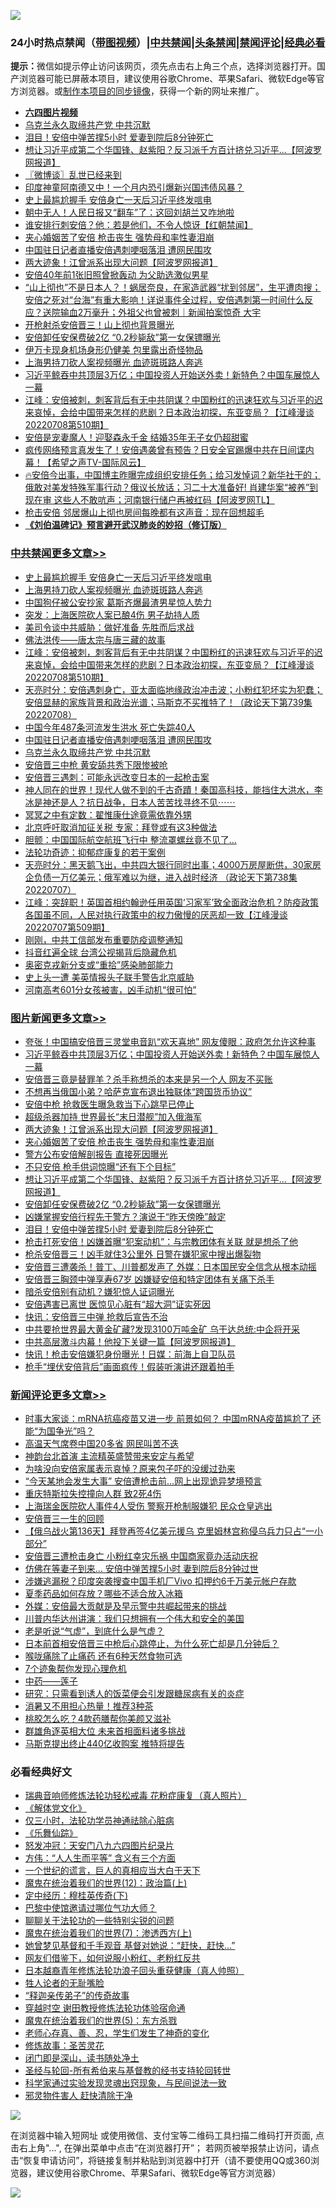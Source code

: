 ![](https://raw.githubusercontent.com/jsvpn/jsproxy/dev/64photo/fqnews-qr.jpg)

<div id="tt">
<h3>24小时热点禁闻（<a href="https://aaa.v2dns.tk/?QAjUl=BgRp5UNKRn&T5Vk=fPVH&Q59Ab=WxGE" target="_blank">带图视频</a>）|<a href="#%E4%B8%AD%E5%85%B1%E7%A6%81%E9%97%BB%E6%9B%B4%E5%A4%9A%E6%96%87%E7%AB%A0">中共禁闻</a>|<a href="#%E5%9B%BE%E7%89%87%E6%96%B0%E9%97%BB%E6%9B%B4%E5%A4%9A%E6%96%87%E7%AB%A0">头条禁闻</a>|<a href="#%E6%96%B0%E9%97%BB%E8%AF%84%E8%AE%BA%E6%9B%B4%E5%A4%9A%E6%96%87%E7%AB%A0">禁闻评论|<a href="#%E5%BF%85%E7%9C%8B%E7%BB%8F%E5%85%B8%E5%A5%BD%E6%96%87">经典必看</a></h3>
<div><b>提示：</b>微信如提示停止访问该网页，须先点击右上角三个点，选择浏览器打开。国产浏览器可能已屏蔽本项目，建议使用谷歌Chrome、苹果Safari、微软Edge等官方浏览器。或<a href="%E5%88%B6%E4%BD%9Cgit%E7%A6%81%E9%97%BB%E9%95%9C%E5%83%8F.md">制作本项目的同步镜像</a>，获得一个新的网址来推广。</div>
<ul>
<li><b><a href="http://d2.v2rss.gq/64.mp4" target="_blank">六四图片视频</a></b></li>
<li><a href="/cbnews/20220709/1755793.md">乌克兰永久取缔共产党 中共沉默</a></li>
<li><a href="/topimagenews/20220709/1755839.md">泪目！安倍中弹苦撑5小时 爱妻到院后8分钟死亡</a></li>
<li><a href="/topimagenews/20220709/1755957.md">想让习近平成第二个华国锋、赵紫阳？反习派千方百计挤兑习近平...【阿波罗网报道】</a></li>
<li><a href="/ssgc/20220709/1755911.md">〖微博谈〗乱世已经来到</a></li>
<li><a href="/cnnews/20220709/1755906.md">印度神童阿南德又中！一个月内恐引爆新兴国违债风暴？</a></li>
<li><a href="/cbnews/20220709/1756052.md">史上最尴尬握手 安倍身亡一天后习近平终发唁电</a></li>
<li><a href="/cnnews/20220709/1756059.md">朝中无人！人民日报又“翻车”了：这回刘胡兰又咋地啦</a></li>
<li><a href="/bannedvideo/20220709/1755811.md">谁安排行刺安倍？他：若是他们，不令人惊讶【红朝禁闻】</a></li>
<li><a href="/topimagenews/20220709/1756005.md">夹心婚姻苦了安倍 枪击丧生 强势母和率性妻泪崩</a></li>
<li><a href="/cbnews/20220709/1755821.md">中国驻日记者直播安倍遇刺哽咽落泪 遭网民围攻</a></li>
<li><a href="/topimagenews/20220709/1756029.md">两大迹象！江曾派系出现大问题【阿波罗网报道】</a></li>
<li><a href="/cnnews/20220709/1755761.md">安倍40年前1张旧照曾掀轰动 为父助选激似男星</a></li>
<li><a href="/bannedvideo/20220709/1756024.md">“山上彻也”不是日本人？！蜗居奈良，在家造武器“扰到邻居”，生平遭肉搜；安倍之死对“台海”有重大影响！详说事件全过程，安倍遇刺第一时间什么反应？送院输血2万毫升；外祖父也曾被刺｜新闻拍案惊奇 大宇</a></li>
<li><a href="/cnnews/20220709/1756062.md">开枪射杀安倍晋三！山上彻也背景曝光</a></li>
<li><a href="/topimagenews/20220709/1755945.md">安倍卸任安保费破2亿 “0.2秒毙敌”第一女保镖曝光</a></li>
<li><a href="/cnnews/20220709/1756049.md">伊万卡现身机场身形仍健美 包里露出奇怪物品</a></li>
<li><a href="/cbnews/20220709/1756051.md">上海男持刀砍人案视频曝光 血迹斑斑路人奔逃</a></li>
<li><a href="/topimagenews/20220709/1756123.md">习近平鲸吞中共顶层3万亿；中国投资人开始送外卖！新特色？中国车展惊人一幕</a></li>
<li><a href="/cbnews/20220709/1755997.md">江峰：安倍被刺，刺客背后有无中共阴谋？中国粉红的迅速狂欢与习近平的迟来哀悼，会给中国带来怎样的悲剧？日本政治初探，东亚变局？【江峰漫谈20220708第510期】</a></li>
<li><a href="/cnnews/20220709/1755775.md">安倍是宠妻魔人！迎娶森永千金 结婚35年无子女仍超甜蜜</a></li>
<li><a href="/bannedvideo/20220709/1756017.md">疯传网络预言真发生了！安倍遇袭曾有预告？日安全官踢爆中共在日间谍内幕！【希望之声TV-国际风云】</a></li>
<li><a href="/bannedvideo/20220709/1755854.md">🔥安倍今出事，中国博主昨曝完成组织安排任务；给习发悼词？新华社干的；俄敢对美发特殊军事行动？俄议长放话；习二十大准备好! 肖建华案“被养”到现在审 这些人不敢吭声；河南银行储户再被红码【阿波罗网TL】</a></li>
<li><a href="/cnnews/20220709/1755798.md">枪击安倍 邻居爆山上彻也房间每晚都有这声音：现在回想超毛</a></li>
<li><b><a href="/comments/20200207/1272816.md" target="_blank">《刘伯温碑记》预言避开武汉肺炎的妙招（修订版）</a></b></li>
</ul>
</div>

<div class="catlist">
<h3><a href="/cbnews/" target="_blank">中共禁闻</a><span><a href="/cbnews/" target="_blank" rel="nofollow">更多文章>></a></span></h3>
<ul>
<li><a href="/cbnews/20220709/1756052.md" target="_blank">史上最尴尬握手 安倍身亡一天后习近平终发唁电</a></li>
<li><a href="/cbnews/20220709/1756051.md" target="_blank">上海男持刀砍人案视频曝光 血迹斑斑路人奔逃</a></li>
<li><a href="/cbnews/20220709/1756050.md" target="_blank">中国狗仔被公安抄家 葛斯齐爆最渣男星惊人势力</a></li>
<li><a href="/cbnews/20220709/1756043.md" target="_blank">突发：上海医院砍人案已酿4伤 男子劫持人质</a></li>
<li><a href="/cbnews/20220709/1756015.md" target="_blank">美司令谈中共威胁：做好准备 先胜而后求战</a></li>
<li><a href="/cbnews/20220709/1755999.md" target="_blank">佛法洪传——唐太宗与唐三藏的故事</a></li>
<li><a href="/cbnews/20220709/1755997.md" target="_blank">江峰：安倍被刺，刺客背后有无中共阴谋？中国粉红的迅速狂欢与习近平的迟来哀悼，会给中国带来怎样的悲剧？日本政治初探，东亚变局？【江峰漫谈20220708第510期】</a></li>
<li><a href="/cbnews/20220709/1755987.md" target="_blank">天亮时分：安倍遇刺身亡，亚太面临地缘政治冲击波；小粉红犯坏实为犯蠢；安倍显赫的家族背景和政治光谱；马斯克不买推特了！（政论天下第739集 20220708）</a></li>
<li><a href="/cbnews/20220709/1755970.md" target="_blank">中国今年487条河流发生洪水 死亡失踪40人</a></li>
<li><a href="/cbnews/20220709/1755821.md" target="_blank">中国驻日记者直播安倍遇刺哽咽落泪 遭网民围攻</a></li>
<li><a href="/cbnews/20220709/1755793.md" target="_blank">乌克兰永久取缔共产党 中共沉默</a></li>
<li><a href="/cbnews/20220709/1755774.md" target="_blank">安倍晋三中枪 黄安舔共秀下限惨被呛</a></li>
<li><a href="/cbnews/20220708/1755719.md" target="_blank">安倍晋三遇刺：可能永远改变日本的一起枪击案</a></li>
<li><a href="/comments/20220708/1755668.md" target="_blank">神人同在的世界！现代人做不到的千古奇蹟！秦国高科技，能挡住大洪水，李冰是神还是人？抗日战争，日本人苦苦找寻终不见⋯⋯</a></li>
<li><a href="/cbnews/20220708/1755128.md" target="_blank">冥冥之中有定数：翟惟康仕途竟需依靠外甥</a></li>
<li><a href="/cbnews/20220708/1755562.md" target="_blank">北京呼吁取消加征关税 专家：拜登或有这3种做法</a></li>
<li><a href="/cbnews/20220708/1755561.md" target="_blank">胆颤：中国国际航空航班飞行中 整流罩螺丝竟不见了…</a></li>
<li><a href="/cbnews/20220708/1755180.md" target="_blank">法轮功奇迹：抑郁症康复的若干案例</a></li>
<li><a href="/cbnews/20220708/1755486.md" target="_blank">天亮时分：黑天鹅飞出，中共四大银行同时出事；4000万房屋断供，30家房企负债一万亿美元；俄军难以为继，进入战时经济 （政论天下第738集 20220707）</a></li>
<li><a href="/cbnews/20220708/1755469.md" target="_blank">江峰：突辞职！英国首相约翰逊任用英国‘习家军’致全面政治危机？防疫政策各国虽不同，人民对执行政策中的权力傲慢的厌恶却一致【江峰漫谈20220707第509期】</a></li>
<li><a href="/cbnews/20220708/1755416.md" target="_blank">刚刚，中共工信部发布重要防疫调整通知</a></li>
<li><a href="/cbnews/20220708/1755323.md" target="_blank">抖音红遍全球 台湾公视揭背后隐藏危机</a></li>
<li><a href="/cbnews/20220708/1755322.md" target="_blank">奥密克戎新分支或“重拾”感染肺部能力</a></li>
<li><a href="/cbnews/20220707/1755117.md" target="_blank">史上头一遭 美英情报头子联手警告北京威胁</a></li>
<li><a href="/cbnews/20220707/1755071.md" target="_blank">河南高考601分女孩被害，凶手动机“很可怕”</a></li>

</ul>
</div>
<div class="catlist">
<h3><a href="/topimagenews/" target="_blank">图片新闻</a><span><a href="/topimagenews/" target="_blank" rel="nofollow">更多文章>></a></span></h3>
<ul>
<li><a href="/topimagenews/20220709/1756149.md" target="_blank">夸张！中国搞安倍晋三灵堂电音趴“欢天喜地” 网友傻眼：政府怎允许这种事</a></li>
<li><a href="/topimagenews/20220709/1756123.md" target="_blank">习近平鲸吞中共顶层3万亿；中国投资人开始送外卖！新特色？中国车展惊人一幕</a></li>
<li><a href="/topimagenews/20220709/1756122.md" target="_blank">安倍晋三竟是替罪羊？杀手称想杀的本来是另一个人 网友不买账</a></li>
<li><a href="/topimagenews/20220709/1756088.md" target="_blank">不想再当俄国小弟？哈萨克宣布退出独联体“跨国货币协议”</a></li>
<li><a href="/topimagenews/20220709/1756085.md" target="_blank">安倍中枪 抢救医生曝急救当下心跳早已停止</a></li>
<li><a href="/topimagenews/20220709/1756075.md" target="_blank">超级杀器加持 世界最长“末日潜舰”加入俄海军</a></li>
<li><a href="/topimagenews/20220709/1756029.md" target="_blank">两大迹象！江曾派系出现大问题【阿波罗网报道】</a></li>
<li><a href="/topimagenews/20220709/1756005.md" target="_blank">夹心婚姻苦了安倍 枪击丧生 强势母和率性妻泪崩</a></li>
<li><a href="/topimagenews/20220709/1755969.md" target="_blank">警方公布安倍解剖报告 直接死因曝光</a></li>
<li><a href="/topimagenews/20220709/1755968.md" target="_blank">不只安倍 枪手供词惊曝“还有下个目标”</a></li>
<li><a href="/topimagenews/20220709/1755957.md" target="_blank">想让习近平成第二个华国锋、赵紫阳？反习派千方百计挤兑习近平&#8230;【阿波罗网报道】</a></li>
<li><a href="/topimagenews/20220709/1755945.md" target="_blank">安倍卸任安保费破2亿 “0.2秒毙敌”第一女保镖曝光</a></li>
<li><a href="/topimagenews/20220709/1755864.md" target="_blank">凶嫌掌握安倍行程先于警方？演说于“昨天傍晚”敲定</a></li>
<li><a href="/topimagenews/20220709/1755839.md" target="_blank">泪目！安倍中弹苦撑5小时 爱妻到院后8分钟死亡</a></li>
<li><a href="/topimagenews/20220708/1755733.md" target="_blank">枪击打死安倍！凶嫌首曝“犯案动机”：与宗教团体有关联 就是想杀了他</a></li>
<li><a href="/topimagenews/20220708/1755718.md" target="_blank">枪杀安倍晋三！凶手就住3公里外 日警在嫌犯家中搜出爆裂物</a></li>
<li><a href="/topimagenews/20220708/1755691.md" target="_blank">安倍晋三遭袭杀！普丁、川普都发声了 外媒：日本国民安全信念从根本动摇</a></li>
<li><a href="/topimagenews/20220708/1755690.md" target="_blank">安倍晋三胸颈中弹享寿67岁 凶嫌疑安倍和特定团体有关痛下杀手</a></li>
<li><a href="/topimagenews/20220708/1755645.md" target="_blank">暗杀安倍别有动机？嫌犯惊人证词曝光</a></li>
<li><a href="/topimagenews/20220708/1755644.md" target="_blank">安倍遇害已离世 医惊见心脏有“超大洞”证实死因</a></li>
<li><a href="/topimagenews/20220708/1755613.md" target="_blank">快讯：安倍晋三中弹 抢救后宣告不治</a></li>
<li><a href="/topimagenews/20220708/1755571.md" target="_blank">中共要抢世界最大黄金矿藏?发现3100万吨金矿 乌干达总统:中企将开采</a></li>
<li><a href="/topimagenews/20220708/1755559.md" target="_blank">中共高层激斗内幕！他投下关键一篇【阿波罗网报道】</a></li>
<li><a href="/topimagenews/20220708/1755542.md" target="_blank">快讯！枪击安倍嫌犯身份曝光！日媒：前海上自卫队员</a></li>
<li><a href="/topimagenews/20220708/1755541.md" target="_blank">枪手“埋伏安倍背后”画面疯传！假装听演讲还跟着拍手</a></li>

</ul>
</div>
<div class="catlist">
<h3><a href="/comments/" target="_blank">新闻评论</a><span><a href="/comments/" target="_blank" rel="nofollow">更多文章>></a></span></h3>
<ul>
<li><a href="/comments/20220710/1756196.md" target="_blank">时事大家谈：mRNA抗癌疫苗又进一步 前景如何？ 中国mRNA疫苗尴尬了 还能“为国争光”吗？</a></li>
<li><a href="/comments/20220709/1756158.md" target="_blank">高温天气席卷中国20多省 网民叫苦不迭</a></li>
<li><a href="/comments/20220709/1756157.md" target="_blank">神韵台北首演 主流精英盛赞带来安定与希望</a></li>
<li><a href="/comments/20220709/1756156.md" target="_blank">为啥没向安倍家属表示哀悼？原来包子吓的没缓过劲来</a></li>
<li><a href="/comments/20220709/1756155.md" target="_blank">“今天某地会发生大事” 安倍遭枪击前…网上出现诡异梦境预言</a></li>
<li><a href="/comments/20220709/1756142.md" target="_blank">重庆特斯拉失控撞向人群 致2死4伤</a></li>
<li><a href="/comments/20220709/1756141.md" target="_blank">上海瑞金医院砍人事件4人受伤 警察开枪制服嫌犯 民众仓皇逃出</a></li>
<li><a href="/comments/20220709/1756140.md" target="_blank">安倍晋三一生的回顾</a></li>
<li><a href="/comments/20220709/1756120.md" target="_blank">【俄乌战火第136天】拜登再签4亿美元援乌 克里姆林宫称侵乌兵力只占“一小部分”</a></li>
<li><a href="/comments/20220709/1756119.md" target="_blank">安倍晋三遭枪击身亡 小粉红幸灾乐祸 中国商家竟办活动庆祝</a></li>
<li><a href="/comments/20220709/1756118.md" target="_blank">仿佛在等妻子到来… 安倍中弹苦撑5小时 妻到院后8分钟过世</a></li>
<li><a href="/comments/20220709/1756117.md" target="_blank">涉嫌逃漏税？印度突袭搜查中国手机厂Vivo 扣押约6千万美元帐户存款</a></li>
<li><a href="/comments/20220709/1756109.md" target="_blank">夏季药品如何存放？哪些不适合放入冰箱</a></li>
<li><a href="/comments/20220709/1756101.md" target="_blank">外媒：安倍最大贡献是及早示警中共崛起带来的挑战</a></li>
<li><a href="/comments/20220709/1756089.md" target="_blank">川普内华达州讲演：我们只想拥有一个伟大和安全的美国</a></li>
<li><a href="/comments/20220709/1756083.md" target="_blank">老是听说“气虚”，到底什么是气虚？</a></li>
<li><a href="/comments/20220709/1756082.md" target="_blank">日本前首相安倍晋三中枪后心跳停止，为什么死亡却是几分钟后？</a></li>
<li><a href="/comments/20220709/1756081.md" target="_blank">喉咙痛除了止痛药 还有6种天然食物可选</a></li>
<li><a href="/comments/20220709/1756080.md" target="_blank">7个迹象帮你发现心理危机</a></li>
<li><a href="/comments/20220709/1756079.md" target="_blank">中药——莲子</a></li>
<li><a href="/comments/20220709/1756078.md" target="_blank">研究：只需看到诱人的饭菜便会引发跟糖尿病有关的炎症</a></li>
<li><a href="/comments/20220709/1756077.md" target="_blank">消暑又不用担心热量！推荐3种茶</a></li>
<li><a href="/comments/20220709/1756076.md" target="_blank">桃胶怎么吃？4款药膳帮你美颜又滋补</a></li>
<li><a href="/comments/20220709/1756063.md" target="_blank">群雄角逐英相大位 未来首相面料诸多挑战</a></li>
<li><a href="/comments/20220709/1756034.md" target="_blank">马斯克提出终止440亿收购案 推特将提告</a></li>

</ul>
</div>

<div class="catlist">
<h3>必看经典好文</h3>
<ul>
<li><a href="/comments/20210907/1620306.md" target="_blank">瑞典音响师修炼法轮功轻松戒毒 花粉症康复（真人照片）</a></li>
<li><a href="/bookwiki/20130610/138400.md" target="_blank">《解体党文化》</a></li>
<li><a href="/health/20170626/780270.md" target="_blank">仅三小时，法轮功学员神通祛除心脏病</a></li>
<li><a href="/comments/20200527/783191.md" target="_blank">《乐舞仙踪》</a></li>
<li><a href="/comments/20200604/783200.md" target="_blank">怒发冲冠：天安门八九六四图片纪录片</a></li>
<li><a href="/comments/20200720/1363377.md" target="_blank">方伟：“人人生而平等” 含义有三个方面</a></li>
<li><a href="/comments/20200621/1348067.md" target="_blank">一个世纪的谎言，巨人的真相应当大白于天下</a></li>
<li><a href="/topimagenews/20180601/951286.md" target="_blank">魔鬼在统治着我们的世界(12)：政治篇(上)</a></li>
<li><a href="/tculture/xiulian/20151108/468739.md" target="_blank">定中经历：穆桂英传奇(下)</a></li>
<li><a href="/comments/20210728/1595695.md" target="_blank">巴黎中使馆邀请过哪位气功大师？</a></li>
<li><a href="/comments/20190417/1114875.md" target="_blank">聊聊关于法轮功的一些特别尖锐的问题</a></li>
<li><a href="/topimagenews/20180527/948369.md" target="_blank">魔鬼在统治着我们的世界(7)：渗透西方(上)</a></li>
<li><a href="/cnnews/20210420/1529760.md" target="_blank">她曾梦见基督和千手观音 基督对她说：“赶快，赶快…”</a></li>
<li><a href="/comments/20200712/1359630.md" target="_blank">网友们借鉴下，如何说服小粉红、老粉红反共</a></li>
<li><a href="/comments/20211023/1642745.md" target="_blank">日本越裔青年修炼法轮功浪子回头重获健康（真人帅照）</a></li>
<li><a href="/comments/20200606/783250.md" target="_blank">牲人论者的无耻嘴脸</a></li>
<li><a href="/tculture/20121214/86862.md" target="_blank">“释迦亲传弟子”的传奇故事</a></li>
<li><a href="/comments/20200511/1322384.md" target="_blank">穿越时空 谢田教授修炼法轮功体验宿命通</a></li>
<li><a href="/topimagenews/20180524/946967.md" target="_blank">魔鬼在统治着我们的世界(5)：东方杀戮</a></li>
<li><a href="/cbnews/20211221/1668847.md" target="_blank">老师心存真、善、忍，学生们发生了神奇的变化</a></li>
<li><a href="/comments/20220522/1736049.md" target="_blank">修炼故事：圣苦灵花</a></li>
<li><a href="/tculture/20200803/1373949.md" target="_blank">闭门即是深山，读书随处净土</a></li>
<li><a href="/comments/20220503/1727836.md" target="_blank">圣经与轮回-所有希伯来与基督教的经书支持轮回转世</a></li>
<li><a href="/comments/20200921/1400587.md" target="_blank">科学家通过实验发现灵魂出窍现象，与民间说法一致</a></li>
<li><a href="/cbnews/20220508/1730049.md" target="_blank">邪灵物件害人 赶快清除干净</a></li>

</ul>
</div>

![](https://raw.githubusercontent.com/jsvpn/jsproxy/dev/64photo/fqnews-qr.jpg)

在浏览器中输入短网址 或使用微信、支付宝等二维码工具扫描二维码打开页面, 点击右上角"...", 在弹出菜单中点击“在浏览器打开”； 若网页被举报禁止访问，请点击“恢复申请访问”，将链接复制并粘贴到浏览器中打开（请不要使用QQ或360浏览器，建议使用谷歌Chrome、苹果Safari、微软Edge等官方浏览器）

![](https://raw.githubusercontent.com/jsvpn/jsproxy/dev/64photo/wx.jpg)